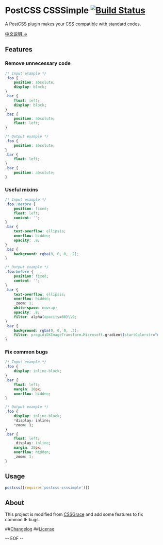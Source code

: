 # PostCSS CSSSimple [![Build Status](https://travis-ci.org/sivan/postcss-csssimple.svg)](https://travis-ci.org/sivan/postcss-csssimple)

A [PostCSS](https://github.com/postcss/postcss) plugin makes your CSS compatible with standard codes.

[中文说明 →](README-zh.md)

## Features
### Remove unnecessary code

```css
/* Input example */
.foo {
    position: absolute;
    display: block;
}
.bar {
    float: left;
    display: block;
}
.baz {
    position: absolute;
    float: left;
}
```

```css
/* Output example */
.foo {
    position: absolute;
}
.bar {
    float: left;
}
.baz {
    position: absolute;
}
```

### Useful mixins

```css
/* Input example */
.foo::before {
    position: fixed;
    float: left;
    content: '';
}
.bar {
    text-overflow: ellipsis;
    overflow: hidden;
    opacity: .8;
}
.baz {
    background: rgba(0, 0, 0, .2);
}
```

```css
/* Output example */
.foo:before {
    position: fixed;
    content: '';
}
.bar {
    text-overflow: ellipsis;
    overflow: hidden;
    _zoom: 1;
    white-space: nowrap;
    opacity: .8;
    filter: alpha(opacity=80)\\9;
}
.baz {
    background: rgba(0, 0, 0, .2);
    filter: progid:DXImageTransform.Microsoft.gradient(startColorstr="#33000000", endColorstr="#33000000")\\9;
}
```

### Fix common bugs
```css
/* Input example */
.foo {
    display: inline-block;
}
.bar {
    float: left;
    margin: 20px;
    overflow: hidden;
}
```

```css
/* Output example */
.foo {
    display: inline-block;
    *display: inline;
    *zoom: 1;
}
.bar {
    float: left;
    _display: inline;
    margin: 20px;
    overflow: hidden;
    _zoom: 1;
}
```

## Usage

```js
postcss([require('postcss-csssimple')])
```

## About
This project is modified from [CSSGrace](https://github.com/cssdream/cssgrace) and add some features to fix common IE bugs.

##[Changelog](CHANGELOG.md)
##[License](LICENSE)

-- EOF --
